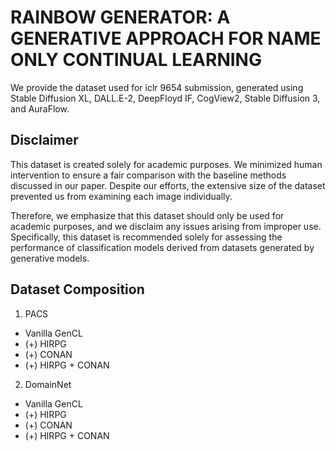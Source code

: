 # RAINBOW GENERATOR: A GENERATIVE APPROACH FOR NAME ONLY CONTINUAL LEARNING

We provide the dataset used for iclr 9654 submission, generated using Stable Diffusion XL, DALL.E-2, DeepFloyd IF, CogView2, Stable Diffusion 3, and AuraFlow.

## Disclaimer
This dataset is created solely for academic purposes. We minimized human intervention to ensure a fair comparison with the baseline methods discussed in our paper. Despite our efforts, the extensive size of the dataset prevented us from examining each image individually.

Therefore, we emphasize that this dataset should only be used for academic purposes, and we disclaim any issues arising from improper use. Specifically, this dataset is recommended solely for assessing the performance of classification models derived from datasets generated by generative models.

## Dataset Composition
1. PACS
 - Vanilla GenCL
 - (+) HIRPG
 - (+) CONAN
 - (+) HIRPG + CONAN

2. DomainNet
 - Vanilla GenCL
 - (+) HIRPG
 - (+) CONAN
 - (+) HIRPG + CONAN
